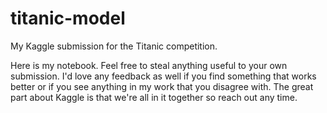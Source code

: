 # titanic-model
My Kaggle submission for the Titanic competition.

Here is my notebook.  Feel free to steal anything useful to your own submission.  I'd love any feedback as well if you find something that works better or if you see anything in my work that you disagree with.  The great part about Kaggle is that we're all in it together so reach out any time.
